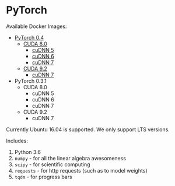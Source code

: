 # PyTorch

Available Docker Images:

- [PyTorch 0.4](0.4/)
    - [CUDA 8.0](0.4/cuda8/)
        - [cuDNN 5](0.4/cuda8/cudnn5/Dockerfile)
        - [cuDNN 6](0.4/cuda8/cudnn6/Dockerfile)
        - [cuDNN 7](0.4/cuda8/cudnn7/Dockerfile)
    - [CUDA 9.2](0.4/cuda9/) 
        - [cuDNN 7](0.4/cuda9/cudnn7/Dockerfile)
- PyTorch 0.3.1
    - CUDA 8.0 
        - cuDNN 5
        - cuDNN 6
        - cuDNN 7
    - CUDA 9.2 
        - cuDNN 7

Currently Ubuntu 16.04 is supported. We only support LTS versions.

Includes:
1. Python 3.6
2. `numpy` - for all the linear algebra awesomeness
3. `scipy` - for scientific computing
4. `requests` - for http requests (such as to model weights)
5. `tqdm` - for progress bars